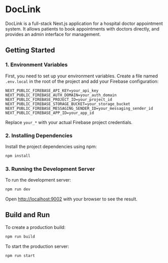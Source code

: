 # DocLink

DocLink is a full-stack Next.js application for a hospital doctor appointment system. It allows patients to book appointments with doctors directly, and provides an admin interface for management.

## Getting Started

### 1. Environment Variables

First, you need to set up your environment variables. Create a file named `.env.local` in the root of the project and add your Firebase configuration:

```
NEXT_PUBLIC_FIREBASE_API_KEY=your_api_key
NEXT_PUBLIC_FIREBASE_AUTH_DOMAIN=your_auth_domain
NEXT_PUBLIC_FIREBASE_PROJECT_ID=your_project_id
NEXT_PUBLIC_FIREBASE_STORAGE_BUCKET=your_storage_bucket
NEXT_PUBLIC_FIREBASE_MESSAGING_SENDER_ID=your_messaging_sender_id
NEXT_PUBLIC_FIREBASE_APP_ID=your_app_id
```

Replace `your_*` with your actual Firebase project credentials.

### 2. Installing Dependencies

Install the project dependencies using npm:

```bash
npm install
```

### 3. Running the Development Server

To run the development server:

```bash
npm run dev
```

Open [http://localhost:9002](http://localhost:9002) with your browser to see the result.

## Build and Run

To create a production build:

```bash
npm run build
```

To start the production server:

```bash
npm run start
```
